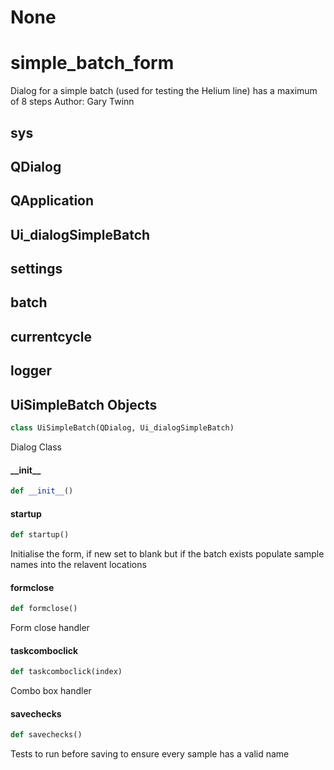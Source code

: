 # None

<a id="simple_batch_form"></a>

# simple\_batch\_form

Dialog for a simple batch (used for testing the Helium line) has a maximum of 8 steps
Author: Gary Twinn

<a id="simple_batch_form.sys"></a>

## sys

<a id="simple_batch_form.QDialog"></a>

## QDialog

<a id="simple_batch_form.QApplication"></a>

## QApplication

<a id="simple_batch_form.Ui_dialogSimpleBatch"></a>

## Ui\_dialogSimpleBatch

<a id="simple_batch_form.settings"></a>

## settings

<a id="simple_batch_form.batch"></a>

## batch

<a id="simple_batch_form.currentcycle"></a>

## currentcycle

<a id="simple_batch_form.logger"></a>

## logger

<a id="simple_batch_form.UiSimpleBatch"></a>

## UiSimpleBatch Objects

```python
class UiSimpleBatch(QDialog, Ui_dialogSimpleBatch)
```

Dialog Class

<a id="simple_batch_form.UiSimpleBatch.__init__"></a>

#### \_\_init\_\_

```python
def __init__()
```

<a id="simple_batch_form.UiSimpleBatch.startup"></a>

#### startup

```python
def startup()
```

Initialise the form, if new set to blank but if the batch exists populate sample names into the relavent
locations

<a id="simple_batch_form.UiSimpleBatch.formclose"></a>

#### formclose

```python
def formclose()
```

Form close handler

<a id="simple_batch_form.UiSimpleBatch.taskcomboclick"></a>

#### taskcomboclick

```python
def taskcomboclick(index)
```

Combo box handler

<a id="simple_batch_form.UiSimpleBatch.savechecks"></a>

#### savechecks

```python
def savechecks()
```

Tests to run before saving to ensure every sample has a valid name

